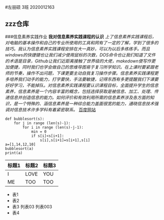 #左丽硕   3班   2020012163
## zzz仓库
###信息素养实践作业
**我对信息素养实践课程的认识**
*上了信息素养实践课程后，对电脑的基本操作和自己的专业所使用的工具和网有了一定的了解，学到了很多的技巧。我认为信息素养实践课程安排在大一真妙，可以为以后多练练手。而且windows的快捷键也让我们减少使用鼠标的次数，DOS命令也让我们知道了文件的术语是目录，Github让我们近距离接触了世界级的大佬，makedown使写作更加便捷，同时我们也学会做自己的思维导图易于复习所学知识。在上课时要紧跟老师的节奏，操作不出问题，下课更要主动自我复习操作步骤。信息素养实践课程更多培养我们动手的能力，打字要快，手法要敏捷，记得东西有多更提醒我们下课要好好学习，不能掉队。对信息素养实践课程要认识课程目标，全面提升学生的信息素养，信息素养是一个内容丰富的概念，包括选择获取是被信息、加工、处理、传递信息并创造信息的能力。如何评价和有效利用所需的信息素养涉及各方面的知识，是一个特殊的、涵信息素养是一种综合能力盖面很宽的能力，通晓信息技术强调对信息技术许多学科有着紧密联系。*
[百度网站](https://www.hao123.com/?tn=%2090901423_hao_pg)
```
def bubblesort(s):
    for j in range (len(s)-1):
        for i in range (len(s)-j-1):
            min = 0
            if s[i]<s[i+1]:
                s[i],s[i+1]=s[i+1],s[i]
a=[1,14,12,10]
bubblesort(a)
print(a)
```
|标题1|标题2|标题3|
|:--|:--|:--|
|I|LOVE|YOU|
|ME|TOO|TOO|
+ 表1
+ 表2
+ 表3
	列表03
		列表003
+ 表4







